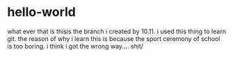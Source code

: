 # hello-world
what ever that is
 thisis the branch i created by 10.11.
 i used this thing to learn git.
 the reason of why i learn this is because the sport ceremony of school is too boring.
 i think i got the wrong way.... shit/

